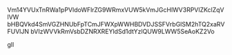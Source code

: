Vm14YVUxTnRWa1pPVldoWFlrZG9WRmxVUW5kVmJGcHlWV3RPVlZKclZqVlVW
bHBQVkd4SmVGZHNUbFpTCmJFWXpWWHBDVDJSSFVrbGlSM2hTQ2xaRVFUVlJN
bVIzWVVkRmVsbDZNRXREYldSd1dtYzlQUW9LWW5SeAoKZ2Vo

gll